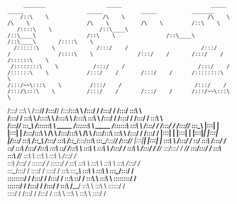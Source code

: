 


         _______                   _____                            _____                    _____                    _____            _____           _______         
        /::\    \                 /\    \                          /\    \                  /\    \                  /\    \          /\    \         /::\    \        
       /::::\    \               /::\____\                        /::\____\                /::\    \                /::\____\        /::\____\       /::::\    \       
      /::::::\    \             /:::/    /                       /:::/    /               /::::\    \              /:::/    /       /:::/    /      /::::::\    \      
     /::::::::\    \           /:::/    /                       /:::/    /               /::::::\    \            /:::/    /       /:::/    /      /::::::::\    \     
    /:::/~~\:::\    \         /:::/    /                       /:::/    /               /:::/\:::\    \          /:::/    /       /:::/    /      /:::/~~\:::\    \    
   /:::/    \:::\    \       /:::/____/                       /:::/____/               /:::/__\:::\    \        /:::/    /       /:::/    /      /:::/    \:::\    \   
  /:::/    / \:::\    \     /::::\    \                      /::::\    \              /::::\   \:::\    \      /:::/    /       /:::/    /      /:::/    / \:::\    \  
 /:::/____/   \:::\____\   /::::::\    \   _____            /::::::\    \   _____    /::::::\   \:::\    \    /:::/    /       /:::/    /      /:::/____/   \:::\____\ 
|:::|    |     |:::|    | /:::/\:::\    \ /\    \          /:::/\:::\    \ /\    \  /:::/\:::\   \:::\    \  /:::/    /       /:::/    /      |:::|    |     |:::|    |
|:::|____|     |:::|    |/:::/  \:::\    /::\____\        /:::/  \:::\    /::\____\/:::/__\:::\   \:::\____\/:::/____/       /:::/____/       |:::|____|     |:::|    |
 \:::\    \   /:::/    / \::/    \:::\  /:::/    /        \::/    \:::\  /:::/    /\:::\   \:::\   \::/    /\:::\    \       \:::\    \        \:::\    \   /:::/    / 
  \:::\    \ /:::/    /   \/____/ \:::\/:::/    /          \/____/ \:::\/:::/    /  \:::\   \:::\   \/____/  \:::\    \       \:::\    \        \:::\    \ /:::/    /  
   \:::\    /:::/    /             \::::::/    /                    \::::::/    /    \:::\   \:::\    \       \:::\    \       \:::\    \        \:::\    /:::/    /   
    \:::\__/:::/    /               \::::/    /                      \::::/    /      \:::\   \:::\____\       \:::\    \       \:::\    \        \:::\__/:::/    /    
     \::::::::/    /                /:::/    /                       /:::/    /        \:::\   \::/    /        \:::\    \       \:::\    \        \::::::::/    /     
      \::::::/    /                /:::/    /                       /:::/    /          \:::\   \/____/          \:::\    \       \:::\    \        \::::::/    /      
       \::::/    /                /:::/    /                       /:::/    /            \:::\    \               \:::\    \       \:::\    \        \::::/    /       
                                                                                                                                                                       
